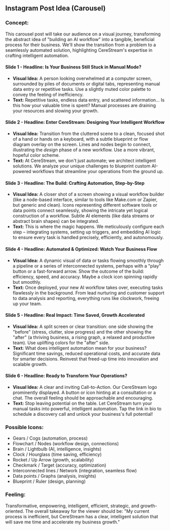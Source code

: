 ## Instagram Post Idea (Carousel)

### Concept:
This carousel post will take our audience on a visual journey, transforming the abstract idea of "building an AI workflow" into a tangible, beneficial process for their business. We'll show the transition from a problem to a seamlessly automated solution, highlighting CereStream's expertise in crafting intelligent automation.

#### Slide 1 - **Headline: Is Your Business Still Stuck in Manual Mode?**
*   **Visual Idea:** A person looking overwhelmed at a computer screen, surrounded by piles of documents or digital tabs, representing manual data entry or repetitive tasks. Use a slightly muted color palette to convey the feeling of inefficiency.
*   **Text:** Repetitive tasks, endless data entry, and scattered information... Is this how your valuable time is spent? Manual processes are draining your resources and slowing your growth.

#### Slide 2 - **Headline: Enter CereStream: Designing Your Intelligent Workflow**
*   **Visual Idea:** Transition from the cluttered scene to a clean, focused shot of a hand or hands on a keyboard, with a subtle blueprint or flow diagram overlay on the screen. Lines and nodes begin to connect, illustrating the *design* phase of a new workflow. Use a more vibrant, hopeful color scheme.
*   **Text:** At CereStream, we don't just automate; we architect intelligent solutions. We analyze your unique challenges to blueprint custom AI-powered workflows that streamline your operations from the ground up.

#### Slide 3 - **Headline: The Build: Crafting Automation, Step-by-Step**
*   **Visual Idea:** A closer shot of a screen showing a visual workflow builder (like a node-based interface, similar to tools like Make.com or Zapier, but generic and clean). Icons representing different software tools or data points connect seamlessly, showing the intricate yet logical construction of a workflow. Subtle AI elements (like data streams or abstract brain shapes) can be integrated.
*   **Text:** This is where the magic happens. We meticulously configure each step – integrating systems, setting up triggers, and embedding AI logic to ensure every task is handled precisely, efficiently, and autonomously.

#### Slide 4 - **Headline: Automated & Optimized: Watch Your Business Flow**
*   **Visual Idea:** A dynamic visual of data or tasks flowing smoothly through a pipeline or a series of interconnected systems, perhaps with a "play" button or a fast-forward arrow. Show the outcome of the build: efficiency, speed, and accuracy. Maybe a clock icon spinning rapidly but smoothly.
*   **Text:** Once deployed, your new AI workflow takes over, executing tasks flawlessly in the background. From lead nurturing and customer support to data analysis and reporting, everything runs like clockwork, freeing up your team.

#### Slide 5 - **Headline: Real Impact: Time Saved, Growth Accelerated**
*   **Visual Idea:** A split screen or clear transition: one side showing the "before" (stress, clutter, slow progress) and the other showing the "after" (a thriving business, a rising graph, a relaxed and productive team). Use uplifting colors for the "after" side.
*   **Text:** What does intelligent automation mean for your business? Significant time savings, reduced operational costs, and accurate data for smarter decisions. Reinvest that freed-up time into innovation and scalable growth.

#### Slide 6 - **Headline: Ready to Transform Your Operations?**
*   **Visual Idea:** A clear and inviting Call-to-Action. Our CereStream logo prominently displayed. A button or icon hinting at a consultation or a chat. The overall feeling should be approachable and encouraging.
*   **Text:** Stop leaving potential on the table. Let CereStream turn your manual tasks into powerful, intelligent automation. Tap the link in bio to schedule a discovery call and unlock your business's full potential!

### Possible Icons:
*   Gears / Cogs (automation, process)
*   Flowchart / Nodes (workflow design, connections)
*   Brain / Lightbulb (AI, intelligence, insights)
*   Clock / Hourglass (time saving, efficiency)
*   Rocket / Up Arrow (growth, scalability)
*   Checkmark / Target (accuracy, optimization)
*   Interconnected lines / Network (integration, seamless flow)
*   Data points / Graphs (analysis, insights)
*   Blueprint / Ruler (design, planning)

### Feeling:
Transformative, empowering, intelligent, efficient, strategic, and growth-oriented. The overall takeaway for the viewer should be: "My current process is inefficient, but CereStream has a clear, intelligent solution that will save me time and accelerate my business growth."